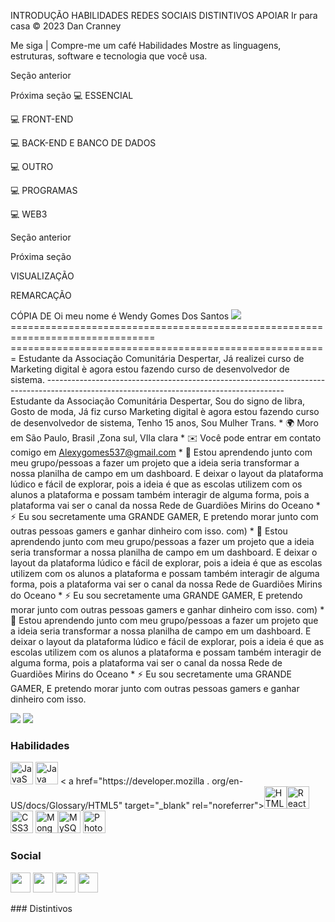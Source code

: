 INTRODUÇÃO
HABILIDADES
REDES SOCIAIS
DISTINTIVOS
APOIAR
Ir para casa
© 2023 Dan Cranney

Me siga
|
Compre-me um café
Habilidades
Mostre as linguagens, estruturas, software e tecnologia que você usa.


Seção anterior

Próxima seção
💻
ESSENCIAL


















💻
FRONT-END



















💻
BACK-END E BANCO DE DADOS














💻
OUTRO














💻
PROGRAMAS







💻
WEB3

























Seção anterior

Próxima seção

VISUALIZAÇÃO

REMARCAÇÃO

CÓPIA DE
Oi meu nome é Wendy Gomes Dos Santos ![](https://user-images.githubusercontent.com/18350557/176309783-0785949b-9127-417c-8b55-ab5a43333674e.gif) =============================================================================== ======================================================= Estudante da Associação Comunitária Despertar, Já realizei curso de Marketing digital è agora estou fazendo curso de desenvolvedor de sistema. ----------------------------------------------------------------------------------------------------------------------------------------- Estudante da Associação Comunitária Despertar, Sou do signo de libra, Gosto de moda, Já fiz curso Marketing digital è agora estou fazendo curso de desenvolvedor de sistema, Tenho 15 anos, Sou Mulher Trans. * 🌍 Moro em São Paulo, Brasil ,Zona sul, VIla clara * ✉️ Você pode entrar em contato comigo em [Alexygomes537@gmail.com](mailto:Alexygomes537@gmail.com)[](mailto:Alexygomes537@gmail.com) * 🧠 Estou aprendendo junto com meu grupo/pessoas a fazer um projeto que a ideia seria transformar a nossa planilha de campo em um dashboard. E deixar o layout da plataforma lúdico e fácil de explorar, pois a ideia é que as escolas utilizem com os alunos a plataforma e possam também interagir de alguma forma, pois a plataforma vai ser o canal da nossa Rede de Guardiões Mirins do Oceano * ⚡ Eu sou secretamente uma GRANDE GAMER, E pretendo morar junto com outras pessoas gamers e ganhar dinheiro com isso. com) * 🧠 Estou aprendendo junto com meu grupo/pessoas a fazer um projeto que a ideia seria transformar a nossa planilha de campo em um dashboard. E deixar o layout da plataforma lúdico e fácil de explorar, pois a ideia é que as escolas utilizem com os alunos a plataforma e possam também interagir de alguma forma, pois a plataforma vai ser o canal da nossa Rede de Guardiões Mirins do Oceano * ⚡ Eu sou secretamente uma GRANDE GAMER, E pretendo morar junto com outras pessoas gamers e ganhar dinheiro com isso. com) * 🧠 Estou aprendendo junto com meu grupo/pessoas a fazer um projeto que a ideia seria transformar a nossa planilha de campo em um dashboard. E deixar o layout da plataforma lúdico e fácil de explorar, pois a ideia é que as escolas utilizem com os alunos a plataforma e possam também interagir de alguma forma, pois a plataforma vai ser o canal da nossa Rede de Guardiões Mirins do Oceano * ⚡ Eu sou secretamente uma GRANDE GAMER, E pretendo morar junto com outras pessoas gamers e ganhar dinheiro com isso.

<a href="https://www.github.com/WENDELLYAN15" target="_blank" rel="noreferrer"><img src="https://img.shields.io/github/followers/WENDELLYAN15?logo=github&style=for-the-badge&color=a855f7&labelColor=581c87" /></a> <a href="https ://www.twitter.com/alexy_wendell" target="_blank" rel="noreferrer"><img src="https://img.shields.io/twitter/follow/alexy_wendell?logo=twitter&style=for-the-badge&color=a855f7&labelColor=581c87" /></a>
### Habilidades

<p align="left">
<a href="https://developer.mozilla.org/en-US/docs/Web/JavaScript" target="_blank" rel="noreferrer"><img src="https://raw.githubusercontent.com/danielcranney/readme-generator/main/public/icons/skills/javascript-colored.svg" width="36" height="36" alt="JavaScript" / ></a> <a href="https://www.oracle.com/java/" target="_blank" rel="noreferrer"><img src="https://raw.githubusercontent.com/danielcranney/readme-generator/main/public/icons/skills/java-colored.svg" width="36" height="36" alt="Java" /></a> <
a href="https://developer.mozilla
.
org/en-US/docs/Glossary/HTML5" target="_blank" rel="noreferrer"><img src="https://raw.githubusercontent.com/danielcranney/readme-generator/main/public/icons/skills/html5-colored.svg" width="36" height="36" alt="HTML5" /></a><a href="https://reactjs.org/" target="_blank" rel="noreferrer"><img src="https://raw.githubusercontent.com/danielcranney/readme-generator/main/public/icons/skills/react-colored.svg" width="36" height="36" alt="React" /></a> <a href="https://www.w3.org/TR/CSS/# css" target="_blank" rel="noreferrer"><img src="https://raw.githubusercontent.com/danielcranney/readme-generator/main/public/icons/skills/css3-colored.svg" width="36" height="36" alt="CSS3" /></a> <a href="https://www.mongodb.com/" target="_blank" rel="norefer rer"><img src="https:
//raw.githubusercontent
.
com/danielcranney/readme-generator/main/public/icons/skills/mongodb-colored.svg" width="36" height="36" alt="MongoDB" /></a><a href="https://www.mysql.com/" target="_blank" rel="noreferrer"><img src="https://raw.githubusercontent.com/danielcranney/readme-generator/main/public/icons/skills/mysql-colored.svg" width="36" height="36" alt="MySQL" /></a> <a href="https://www.adobe.com/uk/products/photo shop.html" target="_blank" rel="noreferrer"><img src="https://raw.githubusercontent.com/danielcranney/readme-generator/main/public/icons/skills/photoshop-colored-dark.svg" width="36" height="36" alt="Photoshop" />
</a>
</p>

### Social

<p align="left"> <a href="https://www.github.com/WENDELLYAN15" target="_blank" rel="noreferrer"><img src="https://raw.githubusercontent.com/danielcranney/readme-generator/main/public/icons/socials/github-dark.svg" width="32" height="32" /></a> <a href="http ://www.instagram.com/alexya_wndelly" target="_blank" rel="noreferrer"><img src="https://raw.githubusercontent.com/danielcranney/readme-generator/main/public/icons/socials/instagram .svg" width="32" height="32" /></a> <a href="https://www.linkedin.com/in/Alex (WENDELLY) Gomes Dos Santos" target="_blank" rel="noreferrer"><img src="https://raw.githubusercontent.com/danielcranney/readme-generator/main/public/icons/socials/linkedin.svg" width="32" height="32" /></a> <a href="https://www.twitter.com /alexy_wendell" target="_blank" rel="noreferrer"><img src="https://raw.githubusercontent.com/danielcranney/readme-generator/main/public/icons/socials/twitter.svg" width= "32" height="32" /></a> </p>
### Distintivos
